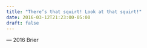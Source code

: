 ```yaml
---
title: "There’s that squirt! Look at that squirt!"
date: 2016-03-12T21:23:00-05:00
draft: false
---
```

— 2016 Brier
<!--more--> 

